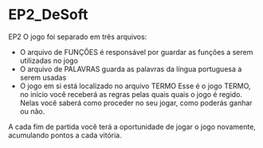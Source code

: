 # EP2_DeSoft
EP2
O jogo foi separado em três arquivos:
- O arquivo de FUNÇÕES é responsável por guardar as funções a serem utilizadas no jogo
- O arquivo de PALAVRAS guarda as palavras da língua portuguesa a serem usadas
- O jogo em si está localizado no arquivo TERMO
Esse é o jogo TERMO, no início você receberá as regras pelas quais quais o jogo é regido.
Nelas você saberá como proceder no seu jogar, como poderás ganhar ou não.

A cada fim de partida você terá a oportunidade de jogar o jogo novamente, acumulando pontos a cada vitória.
